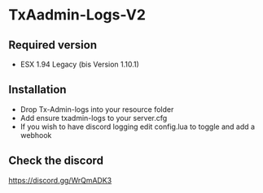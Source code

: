 # TxAadmin-Logs-V2

## Required version
- ESX 1.94 Legacy (bis Version 1.10.1)

## Installation
- Drop Tx-Admin-logs into your resource folder
- Add ensure txadmin-logs to your server.cfg
- If you wish to have discord logging edit config.lua to toggle and add a webhook

## Check the discord
https://discord.gg/WrQmADK3
